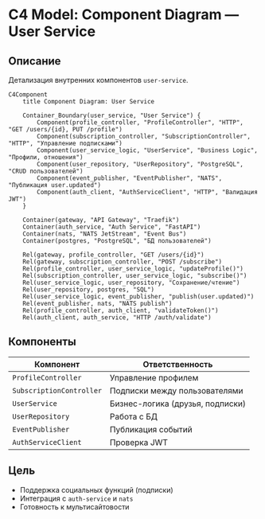 ﻿# C4 Model: Component Diagram — User Service

## Описание
Детализация внутренних компонентов `user-service`.

```mermaid
C4Component
    title Component Diagram: User Service

    Container_Boundary(user_service, "User Service") {
        Component(profile_controller, "ProfileController", "HTTP", "GET /users/{id}, PUT /profile")
        Component(subscription_controller, "SubscriptionController", "HTTP", "Управление подписками")
        Component(user_service_logic, "UserService", "Business Logic", "Профили, отношения")
        Component(user_repository, "UserRepository", "PostgreSQL", "CRUD пользователей")
        Component(event_publisher, "EventPublisher", "NATS", "Публикация user.updated")
        Component(auth_client, "AuthServiceClient", "HTTP", "Валидация JWT")
    }

    Container(gateway, "API Gateway", "Traefik")
    Container(auth_service, "Auth Service", "FastAPI")
    Container(nats, "NATS JetStream", "Event Bus")
    Container(postgres, "PostgreSQL", "БД пользователей")

    Rel(gateway, profile_controller, "GET /users/{id}")
    Rel(gateway, subscription_controller, "POST /subscribe")
    Rel(profile_controller, user_service_logic, "updateProfile()")
    Rel(subscription_controller, user_service_logic, "subscribe()")
    Rel(user_service_logic, user_repository, "Сохранение/чтение")
    Rel(user_repository, postgres, "SQL")
    Rel(user_service_logic, event_publisher, "publish(user.updated)")
    Rel(event_publisher, nats, "NATS publish")
    Rel(profile_controller, auth_client, "validateToken()")
    Rel(auth_client, auth_service, "HTTP /auth/validate")
```

## Компоненты
| Компонент | Ответственность |
|---------|-----------------|
| `ProfileController` | Управление профилем |
| `SubscriptionController` | Подписки между пользователями |
| `UserService` | Бизнес-логика (друзья, подписки) |
| `UserRepository` | Работа с БД |
| `EventPublisher` | Публикация событий |
| `AuthServiceClient` | Проверка JWT |

## Цель
- Поддержка социальных функций (подписки)
- Интеграция с `auth-service` и `nats`
- Готовность к мультисайтовости